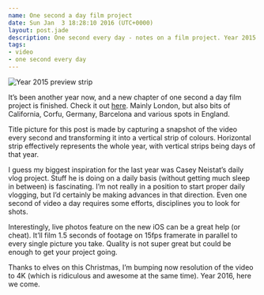 ```yaml
---
name: One second a day film project
date: Sun Jan  3 18:28:10 2016 (UTC+0000)
layout: post.jade
description: One second every day - notes on a film project. Year 2015 is rendered and available for watching.
tags:
- video
- one second every day
---
```


<img src="https://alexsavin.me/photos/year-2015-strip.png" class="featured" alt="Year 2015 preview strip">

It’s been another year now, and a new chapter of one second a day film project is finished. Check it out [here](https://vimeo.com/150474379). Mainly London, but also bits of California, Corfu, Germany, Barcelona and various spots in England.

Title picture for this post is made by capturing a snapshot of the video every second and transforming it into a vertical strip of colours. Horizontal strip effectively represents the whole year, with vertical strips being days of that year.

I guess my biggest inspiration for the last year was Casey Neistat’s daily vlog project. Stuff he is doing on a daily basis (without getting much sleep in between) is fascinating. I’m not really in a position to start proper daily vlogging, but I’d certainly be making advances in that direction. Even one second of video a day requires some efforts, disciplines you to look for shots.

Interestingly, live photos feature on the new iOS can be a great help (or cheat). It’ll film 1.5 seconds of footage on 15fps framerate in parallel to every single picture you take. Quality is not super great but could be enough to get your project going.

Thanks to elves on this Christmas, I’m bumping now resolution of the video to 4K (which is ridiculous and awesome at the same time). Year 2016, here we come.

